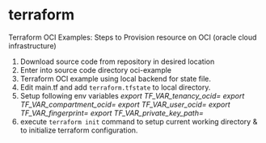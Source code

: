 # terraform
Terraform OCI Examples:
Steps to Provision resource on OCI (oracle cloud infrastructure)
1. Download source code from repository in desired location
2. Enter into source code directory oci-example
3. Terraform OCI example using local backend for state file.
7. Edit main.tf and add `terraform.tfstate` to local directory.
8. Setup following env variables
*export TF_VAR_tenancy_ocid=*
*export TF_VAR_compartment_ocid=*
*export TF_VAR_user_ocid=*
*export TF_VAR_fingerprint=*
*export TF_VAR_private_key_path=*
9. execute `terraform init` command to setup current working directory & to initialize terraform configuration.
